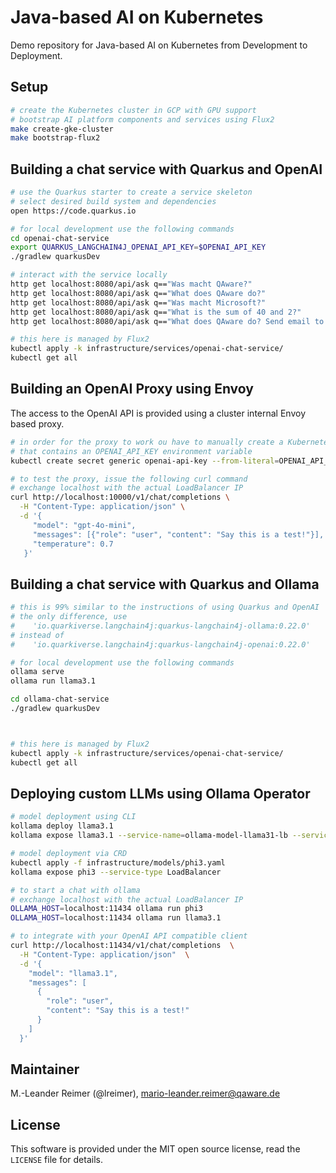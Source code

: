 # Java-based AI on Kubernetes

Demo repository for Java-based AI on Kubernetes from Development to Deployment.

## Setup

```bash
# create the Kubernetes cluster in GCP with GPU support
# bootstrap AI platform components and services using Flux2
make create-gke-cluster
make bootstrap-flux2
```

## Building a chat service with Quarkus and OpenAI

```bash
# use the Quarkus starter to create a service skeleton
# select desired build system and dependencies
open https://code.quarkus.io

# for local development use the following commands 
cd openai-chat-service
export QUARKUS_LANGCHAIN4J_OPENAI_API_KEY=$OPENAI_API_KEY
./gradlew quarkusDev

# interact with the service locally
http get localhost:8080/api/ask q=="Was macht QAware?"
http get localhost:8080/api/ask q=="What does QAware do?"
http get localhost:8080/api/ask q=="Was macht Microsoft?"
http get localhost:8080/api/ask q=="What is the sum of 40 and 2?"
http get localhost:8080/api/ask q=="What does QAware do? Send email to mlr@qaware.de with subject Information and response as message."

# this here is managed by Flux2
kubectl apply -k infrastructure/services/openai-chat-service/
kubectl get all
```

## Building an OpenAI Proxy using Envoy

The access to the OpenAI API is provided using a cluster internal Envoy based proxy.

```bash
# in order for the proxy to work ou have to manually create a Kubernetes secret
# that contains an OPENAI_API_KEY environment variable
kubectl create secret generic openai-api-key --from-literal=OPENAI_API_KEY=$OPENAI_API_KEY

# to test the proxy, issue the following curl command
# exchange localhost with the actual LoadBalancer IP
curl http://localhost:10000/v1/chat/completions \
  -H "Content-Type: application/json" \
  -d '{
     "model": "gpt-4o-mini",
     "messages": [{"role": "user", "content": "Say this is a test!"}],
     "temperature": 0.7
   }'
```

## Building a chat service with Quarkus and Ollama

```bash
# this is 99% similar to the instructions of using Quarkus and OpenAI
# the only difference, use
#    'io.quarkiverse.langchain4j:quarkus-langchain4j-ollama:0.22.0'
# instead of 
#    'io.quarkiverse.langchain4j:quarkus-langchain4j-openai:0.22.0'

# for local development use the following commands 
ollama serve
ollama run llama3.1

cd ollama-chat-service
./gradlew quarkusDev



# this here is managed by Flux2
kubectl apply -k infrastructure/services/openai-chat-service/
kubectl get all
```

## Deploying custom LLMs using Ollama Operator

```bash
# model deployment using CLI
kollama deploy llama3.1
kollama expose llama3.1 --service-name=ollama-model-llama31-lb --service-type=LoadBalancer

# model deployment via CRD
kubectl apply -f infrastructure/models/phi3.yaml
kollama expose phi3 --service-type LoadBalancer

# to start a chat with ollama
# exchange localhost with the actual LoadBalancer IP
OLLAMA_HOST=localhost:11434 ollama run phi3
OLLAMA_HOST=localhost:11434 ollama run llama3.1

# to integrate with your OpenAI API compatible client
curl http://localhost:11434/v1/chat/completions  \
  -H "Content-Type: application/json"  \
  -d '{
    "model": "llama3.1",
    "messages": [
      {
        "role": "user",
        "content": "Say this is a test!"
      }
    ]
  }'
```

## Maintainer

M.-Leander Reimer (@lreimer), <mario-leander.reimer@qaware.de>

## License

This software is provided under the MIT open source license, read the `LICENSE`
file for details.
